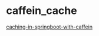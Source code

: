 # caffein_cache
[caching-in-springboot-with-caffein](https://stackoverflow.com/questions/77303787/caching-in-springboot-with-caffeine)
